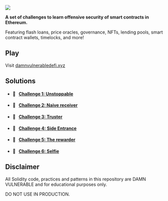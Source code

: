 ![](cover.png)

**A set of challenges to learn offensive security of smart contracts in Ethereum.**

Featuring flash loans, price oracles, governance, NFTs, lending pools, smart contract wallets, timelocks, and more!

## Play

Visit [damnvulnerabledefi.xyz](https://damnvulnerabledefi.xyz)

## Solutions

- #### 🚩 &nbsp;&nbsp;[Challenge 1: Unstoppable](https://github.com/Farber98/damn-vulnerable-defi/tree/master/test/unstoppable)
- #### 🚩 &nbsp;&nbsp;[Challenge 2: Naive receiver](https://github.com/Farber98/damn-vulnerable-defi/tree/master/test/naive-receiver)
- #### 🚩 &nbsp;&nbsp;[Challenge 3: Truster](https://github.com/Farber98/damn-vulnerable-defi/tree/master/test/truster)
- #### 🚩 &nbsp;&nbsp;[Challenge 4: Side Entrance](https://github.com/Farber98/damn-vulnerable-defi/tree/master/test/side-entrance)
- #### 🚩 &nbsp;&nbsp;[Challenge 5: The rewarder](https://github.com/Farber98/damn-vulnerable-defi/tree/master/test/the-rewarder)

- #### 🚩 &nbsp;&nbsp;[Challenge 6: Selfie](https://github.com/Farber98/damn-vulnerable-defi/tree/master/test/selfie)

<!-- -
- #### 🚩 &nbsp;&nbsp;[Challenge 7: Compromised](https://github.com/Farber98/damn-vulnerable-defi/tree/master/test/compromised)
- #### 🚩 &nbsp;&nbsp;[Challenge 8: Puppet](https://github.com/Farber98/damn-vulnerable-defi/tree/master/test/puppet)
- #### 🚩 &nbsp;&nbsp;[Challenge 9: Puppet v2](https://github.com/Farber98/damn-vulnerable-defi/tree/master/test/puppet-v2)
- #### 🚩 &nbsp;&nbsp;[Challenge 10: Free rider](https://github.com/Farber98/damn-vulnerable-defi/tree/master/test/free-rider)
- #### 🚩 &nbsp;&nbsp;[Challenge 11: Backdoor](https://github.com/Farber98/damn-vulnerable-defi/tree/master/test/backdoor)
- #### 🚩 &nbsp;&nbsp;[Challenge 12: Climber](https://github.com/Farber98/damn-vulnerable-defi/tree/master/test/climber)
- #### 🚩 &nbsp;&nbsp;[Challenge 13: Safe miners](https://github.com/Farber98/damn-vulnerable-defi/tree/master/test/safe-miners) -->

## Disclaimer

All Solidity code, practices and patterns in this repository are DAMN VULNERABLE and for educational purposes only.

DO NOT USE IN PRODUCTION.
